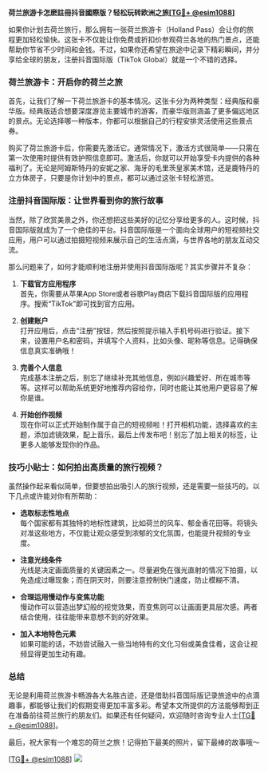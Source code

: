 **荷兰旅游卡怎麽註冊抖音國際版？轻松玩转欧洲之旅[[TG💪+ @esim1088](https://t.me/s/esim1088)]**

如果你计划去荷兰旅行，那么拥有一张荷兰旅游卡（Holland Pass）会让你的旅程更加轻松愉快。这张卡不仅能让你免费或折扣价参观荷兰各地的热门景点，还能帮助你节省不少时间和金钱。不过，如果你还希望在旅途中记录下精彩瞬间，并分享给全球的朋友，注册抖音国际版（TikTok Global）就是一个不错的选择。

### 荷兰旅游卡：开启你的荷兰之旅

首先，让我们了解一下荷兰旅游卡的基本情况。这张卡分为两种类型：经典版和豪华版。经典版适合想要深度游览主要城市的游客，而豪华版则涵盖了更多偏远地区的景点。无论选择哪一种版本，你都可以根据自己的行程安排灵活使用这些景点券。

购买了荷兰旅游卡后，你需要先激活它。通常情况下，激活方式很简单——只需在第一次使用时提供有效护照信息即可。激活后，你就可以开始享受卡内提供的各种福利了。无论是阿姆斯特丹的安妮之家、海牙的毛里茨皇家美术馆，还是鹿特丹的立方体房子，只要是你计划中的景点，都可以通过这张卡轻松游览。

### 注册抖音国际版：让世界看到你的旅行故事

当然，除了欣赏美景之外，你还想把这些美好的记忆分享给更多的人。这时候，抖音国际版就成为了一个绝佳的平台。抖音国际版是一个面向全球用户的短视频社交应用，用户可以通过拍摄短视频来展示自己的生活点滴，与世界各地的朋友互动交流。

那么问题来了，如何才能顺利地注册并使用抖音国际版呢？其实步骤并不复杂：

1. **下载官方应用程序**  
   首先，你需要从苹果App Store或者谷歌Play商店下载抖音国际版的应用程序。搜索“TikTok”即可找到官方应用。

2. **创建账户**  
   打开应用后，点击“注册”按钮，然后按照提示输入手机号码进行验证。接下来，设置用户名和密码，并填写个人资料，比如头像、昵称等信息。记得确保信息真实准确哦！

3. **完善个人信息**  
   完成基本注册之后，别忘了继续补充其他信息，例如兴趣爱好、所在城市等等。这样可以帮助系统更好地推荐内容给你，同时也能让其他用户更容易了解你是谁。

4. **开始创作视频**  
   现在你可以正式开始制作属于自己的短视频啦！打开相机功能，选择喜欢的主题，添加滤镜效果，配上音乐，最后上传发布吧！别忘了加上相关的标签，让更多人能够发现你的作品。

### 技巧小贴士：如何拍出高质量的旅行视频？

虽然操作起来看似简单，但要想拍出吸引人的旅行视频，还是需要一些技巧的。以下几点或许能对你有所帮助：

- **选取标志性地点**  
  每个国家都有其独特的地标性建筑，比如荷兰的风车、郁金香花田等。将镜头对准这些地方，不仅能让观众感受到浓郁的文化氛围，也能提升视频的专业度。

- **注意光线条件**  
  光线是决定画面质量的关键因素之一。尽量避免在强光直射的情况下拍摄，以免造成过曝现象；而在阴天时，则要注意控制快门速度，防止模糊不清。

- **合理运用慢动作与变焦功能**  
  慢动作可以营造出梦幻般的视觉效果，而变焦则可以让画面更具层次感。两者结合使用，往往能带来意想不到的好效果。

- **加入本地特色元素**  
  如果可能的话，不妨尝试融入一些当地特有的文化习俗或美食佳肴，这会让视频显得更加生动有趣。

### 总结

无论是利用荷兰旅游卡畅游各大名胜古迹，还是借助抖音国际版记录旅途中的点滴趣事，都能够让我们的假期变得更加丰富多彩。希望本文所提供的方法能够帮到正在准备前往荷兰旅行的朋友们。如果还有任何疑问，欢迎随时咨询专业人士[[TG💪+ @esim1088](https://t.me/s/esim1088)]。

最后，祝大家有一个难忘的荷兰之旅！记得拍下最美的照片，留下最棒的故事哦～

[[TG💪+ @esim1088](https://t.me/s/esim1088)] ![](https://i.postimg.cc/4NQfJmqS/Snipaste-2025-05-13-00-14-12.png)